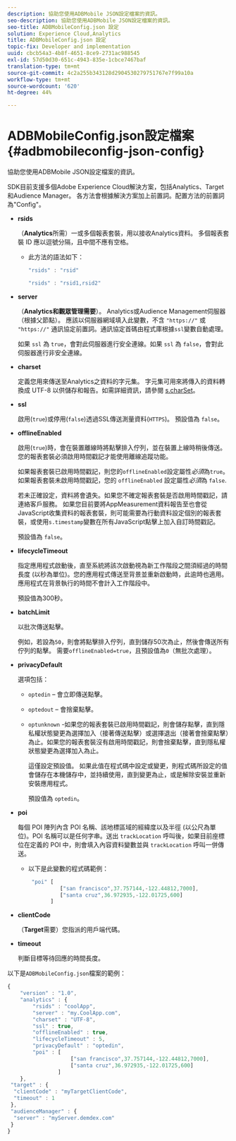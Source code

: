 ```yaml
---
description: 協助您使用ADBMobile JSON設定檔案的資訊。
seo-description: 協助您使用ADBMobile JSON設定檔案的資訊。
seo-title: ADBMobileConfig.json 設定
solution: Experience Cloud,Analytics
title: ADBMobileConfig.json 設定
topic-fix: Developer and implementation
uuid: cbcb54a3-4b8f-4651-8ce9-2731ac988545
exl-id: 57d50d30-651c-4943-835e-1cbce7467baf
translation-type: tm+mt
source-git-commit: 4c2a255b343128d2904530279751767e7f99a10a
workflow-type: tm+mt
source-wordcount: '620'
ht-degree: 44%

---
```


# ADBMobileConfig.json設定檔案{#adbmobileconfig-json-config}

協助您使用ADBMobile JSON設定檔案的資訊。

SDK目前支援多個Adobe Experience Cloud解決方案，包括Analytics、Target和Audience Manager。 各方法會根據解決方案加上前置詞。配置方法的前置詞為&quot;Config&quot;。

* **rsids**

   （**Analytics**&#x200B;所需）一或多個報表套裝，用以接收Analytics資料。 多個報表套裝 ID 應以逗號分隔，且中間不應有空格。

   * 此方法的語法如下：

      ```js
      "rsids" : "rsid"
      ```

      ```js
      "rsids" : "rsid1,rsid2"
      ```

* **server**

   （**Analytics和觀眾管理需要**）。 Analytics或Audience Management伺服器（根據父節點）。 應該以伺服器網域填入此變數，不含 `"https://"` 或 `"https://"` 通訊協定前置詞。通訊協定首碼由程式庫根據`ssl`變數自動處理。

   如果 `ssl` 為 `true`，會對此伺服器進行安全連線。如果 `ssl` 為 `false`，會對此伺服器進行非安全連線。

* **charset**

   定義您用來傳送至Analytics之資料的字元集。 字元集可用來將傳入的資料轉換成 UTF-8 以供儲存和報告。如需詳細資訊，請參閱 [s.charSet](https://docs.adobe.com/content/help/zh-Hant/analytics/implementation/vars/config-vars/charset.html)。

* **ssl**

   啟用(`true`)或停用(`false`)透過SSL傳送測量資料(`HTTPS`)。 預設值為 `false`。

* **offlineEnabled**

   啟用(`true`)時，會在裝置離線時將點擊排入佇列，並在裝置上線時稍後傳送。 您的報表套裝必須啟用時間戳記才能使用離線追蹤功能。

   如果報表套裝已啟用時間戳記，則您的`offlineEnabled`設定屬性&#x200B;*必須*&#x200B;為`true`。 如果報表套裝未啟用時間戳記，您的 `offlineEnabled` 設定屬性&#x200B;*必須*&#x200B;為 `false`.

   若未正確設定，資料將會遺失。如果您不確定報表套裝是否啟用時間戳記，請連絡客戶服務。 如果您目前要將AppMeasurement資料報告至也會從JavaScript收集資料的報表套裝，則可能需要為行動資料設定個別的報表套裝，或使用`s.timestamp`變數在所有JavaScript點擊上加入自訂時間戳記。

   預設值為 `false`。

* **lifecycleTimeout**

   指定應用程式啟動後，直至系統將該次啟動視為新工作階段之間須經過的時間長度 (以秒為單位)。您的應用程式傳送至背景並重新啟動時，此逾時也適用。應用程式在背景執行的時間不會計入工作階段中。

   預設值為300秒。

* **batchLimit**

   以批次傳送點擊。

   例如，若設為`50`，則會將點擊排入佇列，直到儲存50次為止，然後會傳送所有佇列的點擊。 需要`offlineEnabled=true`，且預設值為`0`（無批次處理）。

* **privacyDefault**

   選項包括：

   * `optedin` – 會立即傳送點擊。
   * `optedout` – 會捨棄點擊。
   * `optunknown` -如果您的報表套裝已啟用時間戳記，則會儲存點擊，直到隱私權狀態變更為選擇加入（接著傳送點擊）或選擇退出（接著會捨棄點擊）為止。如果您的報表套裝沒有啟用時間戳記，則會捨棄點擊，直到隱私權狀態變更為選擇加入為止。

      這僅設定預設值。 如果此值在程式碼中設定或變更，則程式碼所設定的值會儲存在本機儲存中，並持續使用，直到變更為止，或是解除安裝並重新安裝應用程式。

      預設值為 `optedin`。

* **poi**

   每個 POI 陣列內含 POI 名稱、該地標區域的經緯度以及半徑 (以公尺為單位)。POI 名稱可以是任何字串。送出 `trackLocation` 呼叫後，如果目前座標位在定義的 POI 中，則會填入內容資料變數並與 `trackLocation` 呼叫一併傳送。

   * 以下是此變數的程式碼範例：

      ```js
       "poi" [ 
                ["san francisco",37.757144,-122.44812,7000], 
                ["santa cruz",36.972935,-122.01725,600] 
             ]
      ```

* **clientCode**

   （**Target**&#x200B;需要）您指派的用戶端代碼。

* **timeout**

   判斷目標等待回應的時間長度。

以下是`ADBMobileConfig.json`檔案的範例：

```js
{ 
    "version" : "1.0",
    "analytics" : {
        "rsids" : "coolApp",
        "server" : "my.CoolApp.com",
        "charset" : "UTF-8",
        "ssl" : true,
        "offlineEnabled" : true,
        "lifecycleTimeout" : 5,
        "privacyDefault" : "optedin",
        "poi" : [ 
                    ["san francisco",37.757144,-122.44812,7000],
                    ["santa cruz",36.972935,-122.01725,600]
                ]
    },
 "target" : {
  "clientCode" : "myTargetClientCode",
  "timeout" : 1
 },
 "audienceManager" : {
  "server" : "myServer.demdex.com"
 }
}
```
